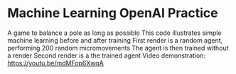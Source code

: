 # Machine Learning OpenAI Practice 
A game to balance a pole as long as possible
This code illustrates simple machine learning before and after training 
First render is a random agent, performing 200 random micromovements 
The agent is then trained without a render
Second render is a the trained agent
Video demonstration: https://youtu.be/mdMFop6XwqA
